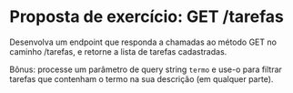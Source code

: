 # Proposta de exercício: GET /tarefas

Desenvolva um endpoint que responda a chamadas ao método GET no caminho /tarefas, e retorne a lista de tarefas cadastradas.

Bônus: processe um parâmetro de query string `termo` e use-o para filtrar tarefas que contenham o termo na sua descrição (em qualquer parte).
